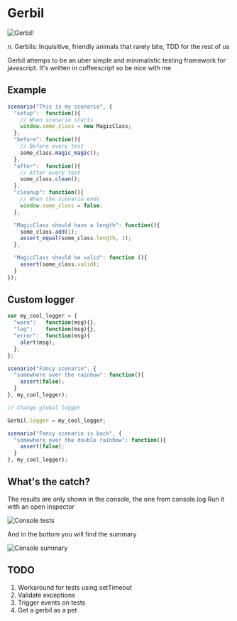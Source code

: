 # Gerbil

![Gerbil!](http://www.petsworld.co.uk/images/gerbil.jpg)

_n_. Gerbils: Inquisitive, friendly animals that rarely bite, TDD for the rest of us

Gerbil attemps to be an uber simple and minimalistic testing framework for javascript.
It's written in coffeescript so be nice with me

## Example

```javascript
scenario("This is my scenario", {
  "setup":  function(){
    // When scenario starts
    window.some_class = new MagicClass;
  },
  "before": function(){
    // Before every test
    some_class.magic_magic();
  },
  "after":  function(){
    // After every test
    some_class.clean();
  },
  "cleanup": function(){
    // When the scenario ends
    window.some_class = false;
  },

  "MagicClass should have a length": function(){
    some_class.add(1);
    assert_equal(some_class.length, 1);
  },

  "MagicClass should be valid": function (){
    assert(some_class.valid);
  }
});
```

## Custom logger

```javascript
var my_cool_logger = {
  "warn":   function(msg){},
  "log":    function(msg){},
  "error":  function(msg){
    alert(msg);
  },
};

scenario("Fancy scenario", {
  "somewhere over the rainbow": function(){
    assert(false);
  }
}, my_cool_logger);

// Change global logger

Gerbil.logger = my_cool_logger;

scenario("Fancy scenario is back", {
  "somewhere over the double rainbow": function(){
    assert(false);
  }
}, my_cool_logger);

```

## What's the catch?

The results are only shown in the console, the one from console.log
Run it with an open inspector

![Console tests](https://img.skitch.com/20110803-ghqcq5urn8hx99n2s1u777hq58.jpg)

And in the bottom you will find the summary

![Console summary](https://img.skitch.com/20110803-ry5249hcg6n69y5gjfhaibgxj9.jpg)

## TODO
  1. Workaround for tests using setTimeout
  2. Validate exceptions
  3. Trigger events on tests
  4. Get a gerbil as a pet
